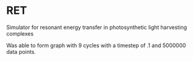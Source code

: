 # RET
Simulator for resonant energy transfer in photosynthetic light harvesting complexes

Was able to form graph with 9 cycles with a timestep of .1 and 5000000 data points.
